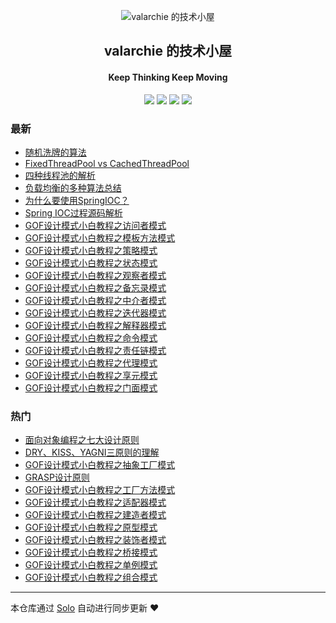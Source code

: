 <p align="center"><img alt="valarchie 的技术小屋" src="/skins/personal/monitor.png"></p><h2 align="center">
valarchie 的技术小屋
</h2>

<h4 align="center">Keep Thinking Keep Moving </h4>
<p align="center"><a title="valarchie 的技术小屋" target="_blank" href="https://github.com/valarchie/solo-blog"><img src="https://img.shields.io/github/last-commit/valarchie/solo-blog.svg?style=flat-square&color=FF9900"></a>
<a title="GitHub repo size in bytes" target="_blank" href="https://github.com/valarchie/solo-blog"><img src="https://img.shields.io/github/repo-size/valarchie/solo-blog.svg?style=flat-square"></a>
<a title="Solo Version" target="_blank" href="https://github.com/b3log/solo/releases"><img src="https://img.shields.io/badge/solo-3.6.3-f1e05a.svg?style=flat-square&color=blueviolet"></a>
<a title="Hits" target="_blank" href="https://github.com/b3log/hits"><img src="https://hits.b3log.org/valarchie/solo-blog.svg"></a></p>

### 最新

* [随机洗牌的算法](http://vc2x.com/articles/2019/09/17/1568726124958.html)
* [FixedThreadPool vs CachedThreadPool](http://vc2x.com/articles/2019/09/17/1568650653725.html)
* [四种线程池的解析](http://vc2x.com/articles/2019/09/13/1568313221187.html)
* [负载均衡的多种算法总结](http://vc2x.com/articles/2019/09/11/1568215393336.html)
* [为什么要使用SpringIOC？](http://vc2x.com/articles/2019/09/11/1568140055310.html)
* [Spring IOC过程源码解析](http://vc2x.com/articles/2019/09/10/1568056055049.html)
* [GOF设计模式小白教程之访问者模式](http://vc2x.com/articles/2019/09/03/1567441029372.html)
* [GOF设计模式小白教程之模板方法模式](http://vc2x.com/articles/2019/09/02/1567433576191.html)
* [GOF设计模式小白教程之策略模式](http://vc2x.com/articles/2019/09/02/1567431733717.html)
* [GOF设计模式小白教程之状态模式](http://vc2x.com/articles/2019/09/02/1567428119064.html)
* [GOF设计模式小白教程之观察者模式](http://vc2x.com/articles/2019/09/02/1567353976664.html)
* [GOF设计模式小白教程之备忘录模式](http://vc2x.com/articles/2019/09/01/1567351799096.html)
* [GOF设计模式小白教程之中介者模式](http://vc2x.com/articles/2019/09/01/1567347146585.html)
* [GOF设计模式小白教程之迭代器模式](http://vc2x.com/articles/2019/09/01/1567337727496.html)
* [GOF设计模式小白教程之解释器模式](http://vc2x.com/articles/2019/09/01/1567330721988.html)
* [GOF设计模式小白教程之命令模式](http://vc2x.com/articles/2019/08/31/1567184640690.html)
* [GOF设计模式小白教程之责任链模式](http://vc2x.com/articles/2019/08/30/1567173749378.html)
* [GOF设计模式小白教程之代理模式](http://vc2x.com/articles/2019/08/30/1567168824293.html)
* [GOF设计模式小白教程之享元模式](http://vc2x.com/articles/2019/08/30/1567140860991.html)
* [GOF设计模式小白教程之门面模式](http://vc2x.com/articles/2019/08/30/1567097336088.html)

### 热门

* [面向对象编程之七大设计原则](http://vc2x.com/articles/2019/08/19/1566223268202.html)
* [DRY、KISS、YAGNI三原则的理解](http://vc2x.com/articles/2019/08/26/1566828677950.html)
* [GOF设计模式小白教程之抽象工厂模式](http://vc2x.com/articles/2019/08/27/1566911407928.html)
* [GRASP设计原则](http://vc2x.com/articles/2019/08/25/1566743132477.html)
* [GOF设计模式小白教程之工厂方法模式](http://vc2x.com/articles/2019/08/27/1566915685862.html)
* [GOF设计模式小白教程之适配器模式](http://vc2x.com/articles/2019/08/28/1567003870694.html)
* [GOF设计模式小白教程之建造者模式](http://vc2x.com/articles/2019/08/28/1566923749074.html)
* [GOF设计模式小白教程之原型模式](http://vc2x.com/articles/2019/08/28/1566996400628.html)
* [GOF设计模式小白教程之装饰者模式](http://vc2x.com/articles/2019/08/29/1567089347009.html)
* [GOF设计模式小白教程之桥接模式](http://vc2x.com/articles/2019/08/29/1567086811036.html)
* [GOF设计模式小白教程之单例模式](http://vc2x.com/articles/2019/08/28/1566998769428.html)
* [GOF设计模式小白教程之组合模式](http://vc2x.com/articles/2019/08/29/1567094110028.html)



---

本仓库通过 [Solo](https://github.com/b3log/solo) 自动进行同步更新 ❤️ 